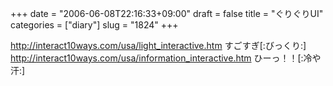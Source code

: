 +++
date = "2006-06-08T22:16:33+09:00"
draft = false
title = "ぐりぐりUI"
categories = ["diary"]
slug = "1824"
+++

<a href="http://interact10ways.com/usa/light_interactive.htm" target="_blank">http://interact10ways.com/usa/light_interactive.htm</a>
すごすぎ[:びっくり:]
<a href="http://interact10ways.com/usa/information_interactive.htm" target="_blank">http://interact10ways.com/usa/information_interactive.htm</a>
ひーっ！！[:冷や汗:]
